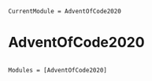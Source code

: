 ```@meta
CurrentModule = AdventOfCode2020
```

# AdventOfCode2020

```@index
```

```@autodocs
Modules = [AdventOfCode2020]
```
